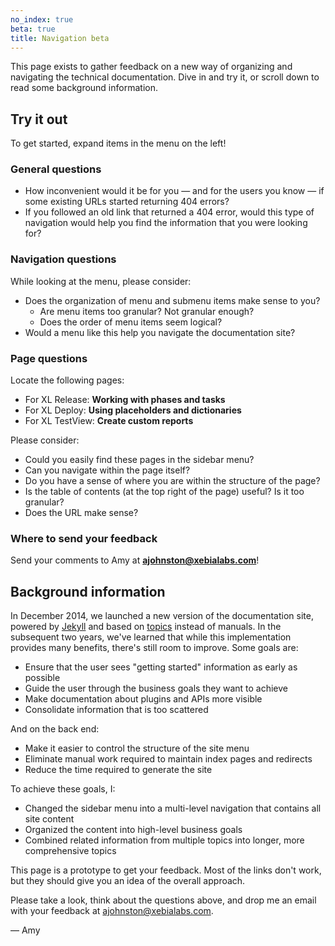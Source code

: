 ```yaml
---
no_index: true
beta: true
title: Navigation beta
---
```


This page exists to gather feedback on a new way of organizing and navigating the technical documentation. Dive in and try it, or scroll down to read some background information.

## Try it out

To get started, expand items in the menu on the left!

### General questions

* How inconvenient would it be for you — and for the users you know — if some existing URLs started returning 404 errors?
* If you followed an old link that returned a 404 error, would this type of navigation would help you find the information that you were looking for?

### Navigation questions

While looking at the menu, please consider:

* Does the organization of menu and submenu items make sense to you?
    * Are menu items too granular? Not granular enough?
    * Does the order of menu items seem logical?
* Would a menu like this help you navigate the documentation site?

### Page questions

Locate the following pages:

* For XL Release: **Working with phases and tasks**
* For XL Deploy: **Using placeholders and dictionaries**
* For XL TestView: **Create custom reports**

Please consider:

* Could you easily find these pages in the sidebar menu?
* Can you navigate within the page itself?
* Do you have a sense of where you are within the structure of the page?
* Is the table of contents (at the top right of the page) useful? Is it too granular?
* Does the URL make sense?

### Where to send your feedback

Send your comments to Amy at [**ajohnston@xebialabs.com**](mailto:ajohnston@xebialabs.com)!

## Background information

In December 2014, we launched a new version of the documentation site, powered by [Jekyll](https://jekyllrb.com) and based on [topics](http://techwhirl.com/getting-started-with-topic-based-writing/) instead of manuals. In the subsequent two years, we've learned that while this implementation provides many benefits, there's still room to improve. Some goals are:

* Ensure that the user sees "getting started" information as early as possible
* Guide the user through the business goals they want to achieve
* Make documentation about plugins and APIs more visible
* Consolidate information that is too scattered

And on the back end:

* Make it easier to control the structure of the site menu
* Eliminate manual work required to maintain index pages and redirects
* Reduce the time required to generate the site

To achieve these goals, I:

* Changed the sidebar menu into a multi-level navigation that contains all site content
* Organized the content into high-level business goals
* Combined related information from multiple topics into longer, more comprehensive topics

This page is a prototype to get your feedback. Most of the links don't work, but they should give you an idea of the overall approach.

Please take a look, think about the questions above, and drop me an email with your feedback at [ajohnston@xebialabs.com](mailto:ajohnston@xebialabs.com).

— Amy
